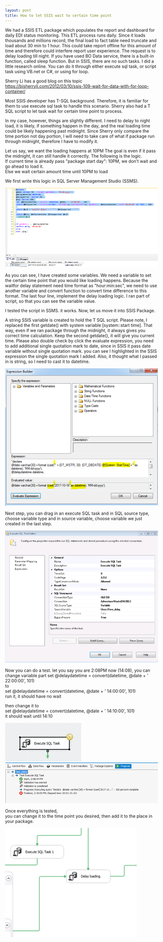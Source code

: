 ```yaml
---
layout: post
title: How to let SSIS wait to certain time point 
---
```


We had a SSIS ETL package which populates the report and dashboard for daily EDI status monitoring. This ETL process runs daily.  Since it loads thousands and millions record, the final load to fact table need truncate and load about 30 min to 1 hour. This could take report offline for this amount of time and therefore could interfere report user experience. The request is to delay loading till night. 
If you have used BO Data service, there is a built-in function, called sleep function.  But in SSIS, there are no such tasks. I did a little research online.  You can do it through either execute sql task, or script task using VB.net or C#, or using for loop. 

Sherry Li has a good blog on this topic   
<https://bisherryli.com/2012/03/10/ssis-109-wait-for-data-with-for-loop-container/>

Most SSIS developer has T-SQL background.  Therefore, it is familiar for them to use execute sql task to handle this scenario.  Sherry also had a T SQL script to let task wait for certain time point to process. 

In my case, however, things are slightly different.  I need to delay to night load, it is likely, if something happen in the day, and the real loading time could be likely happening past midnight.  Since Sherry only compare the time portion not day portion, I will need to take care of what if package run through midnight, therefore I have to modify it. 

Let us say, we want the loading happens at 10PM
The goal is even if it pass the midnight, it can still handle it correctly. The following is the logic.  
If current time is already pass "package start day": 10PM, we don’t wait and go ahead to load it.  
Else we wait certain amount time until 10PM to load  

We first write this logic in SQL Server Management Studio (SSMS). 

<img src="/images/blog12/script1.PNG" >

As you can see, I have created some variables. We need a variable to set the certain time point that you would like loading happens. Because the waitfor delay statement need time format as "hour:min:sec", we need to use another variable and convert function to convert time difference to this format. The last four line, implement the delay loading logic. I ran part of script, so that you can see the variable value. 

I tested the script in SSMS. it works. Now, let us move it into SSIS Package.  

A string SSIS variable is created to hold the T SQL script.  Please note, I replaced the first getdate() with system variable [system::start time]. That way, even if we ran package through the midnight, it always gives you correct time calculation. Keep the second getdate(), it will give you current time. Please also double check by click the evaluate expression, you need to add additional single quotation mark to date, since in SSIS it pass date variable without single quotation mark. you can see I highlighted in the SSIS expression the single quotation mark I added. Also, it thought what I passed in is string, so I need to cast it to datetime.

<img src="/images/blog12/edit_ssis_expression.PNG" >

Next step, you can drag in an execute SQL task and in SQL source type, choose variable type and in source variable, choose variable we just created in the last step. 

<img src="/images/blog12/delay_loading_setting.PNG" >

Now you can do a test.  let you say you are 2:08PM now (14:08), you can change variable part
set @delaydatetime = convert(datetime, @date + ' 22:00:00', 101)  
to   
set @delaydatetime = convert(datetime, @date + ' 14:00:00', 101)  
run it, it should have no wait  

then change it to   
set @delaydatetime = convert(datetime, @date + ' 14:10:00', 101)  
it should wait until 14:10

<img src="/images/blog12/waiting.PNG" >  

<img src="/images/blog12/process_result.PNG" >  

Once everything is tested,  
you can change it to the time point you desired, then add it to the place in your package. 

<img src="/images/blog12/ssis component.PNG" >   















